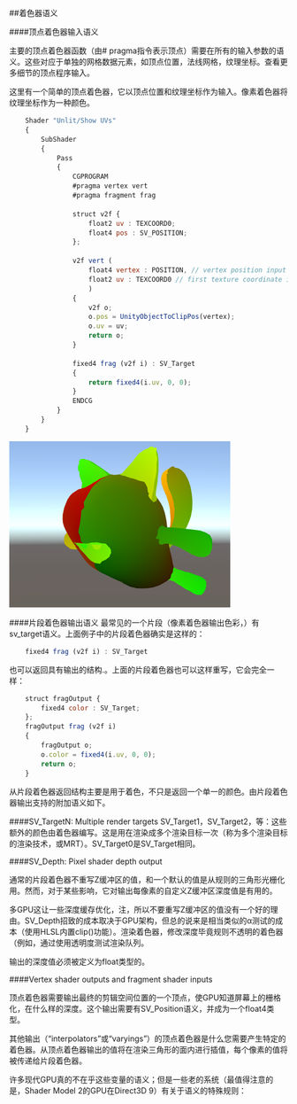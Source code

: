 ##着色器语义

####顶点着色器输入语义

主要的顶点着色器函数（由# pragma指令表示顶点）需要在所有的输入参数的语义。这些对应于单独的网格数据元素，如顶点位置，法线网格，纹理坐标。查看更多细节的顶点程序输入。

这里有一个简单的顶点着色器，它以顶点位置和纹理坐标作为输入。像素着色器将纹理坐标作为一种颜色。
```javascript
    Shader "Unlit/Show UVs"
    {
        SubShader
        {
            Pass
            {
                CGPROGRAM
                #pragma vertex vert
                #pragma fragment frag
    
                struct v2f {
                    float2 uv : TEXCOORD0;
                    float4 pos : SV_POSITION;
                };
    
                v2f vert (
                    float4 vertex : POSITION, // vertex position input
                    float2 uv : TEXCOORD0 // first texture coordinate input
                    )
                {
                    v2f o;
                    o.pos = UnityObjectToClipPos(vertex);
                    o.uv = uv;
                    return o;
                }
                
                fixed4 frag (v2f i) : SV_Target
                {
                    return fixed4(i.uv, 0, 0);
                }
                ENDCG
            }
        }
    }
```

![](/assets/SemanticsShowUVs.png)


####片段着色器输出语义
最常见的一个片段（像素着色器输出色彩，）有sv_target语义。上面例子中的片段着色器确实是这样的：

```javascript
    fixed4 frag (v2f i) : SV_Target
```

也可以返回具有输出的结构.。上面的片段着色器也可以这样重写，它会完全一样：

```javascript
    struct fragOutput {
        fixed4 color : SV_Target;
    };            
    fragOutput frag (v2f i)
    {
        fragOutput o;
        o.color = fixed4(i.uv, 0, 0);
        return o;
    }
```

从片段着色器返回结构主要是用于着色，不只是返回一个单一的颜色。由片段着色器输出支持的附加语义如下。

####SV_TargetN: Multiple render targets
SV_Target1，SV_Target2，等：这些额外的颜色由着色器编写。这是用在渲染成多个渲染目标一次（称为多个渲染目标的渲染技术，或MRT）。SV_Target0是SV_Target相同。

####SV_Depth: Pixel shader depth output

通常的片段着色器不重写Z缓冲区的值，和一个默认的值是从规则的三角形光栅化用。然而，对于某些影响，它对输出每像素的自定义Z缓冲区深度值是有用的。

多GPU这让一些深度缓存优化，注，所以不要重写Z缓冲区的值没有一个好的理由。SV_Depth招致的成本取决于GPU架构，但总的说来是相当类似的α测试的成本（使用HLSL内置clip()功能）。渲染着色器，修改深度毕竟规则不透明的着色器（例如，通过使用透明度测试渲染队列。

输出的深度值必须被定义为float类型的。


####Vertex shader outputs and fragment shader inputs

顶点着色器需要输出最终的剪辑空间位置的一个顶点，使GPU知道屏幕上的栅格化，在什么样的深度。这个输出需要有SV_Position语义，并成为一个float4类型。

其他输出（“interpolators”或“varyings”）的顶点着色器是什么您需要产生特定的着色器。从顶点着色器输出的值将在渲染三角形的面内进行插值，每个像素的值将被传递给片段着色器。


许多现代GPU真的不在乎这些变量的语义；但是一些老的系统（最值得注意的是，Shader Model 2的GPU在Direct3D 9）有关于语义的特殊规则：








